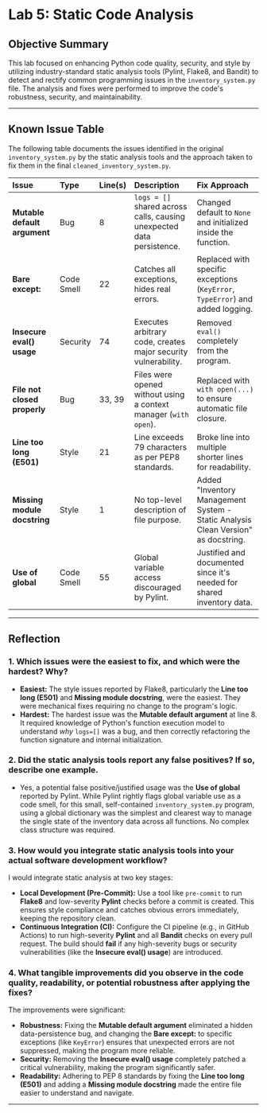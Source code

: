 # Lab 5: Static Code Analysis

## Objective Summary

This lab focused on enhancing Python code quality, security, and style by utilizing industry-standard static analysis tools (Pylint, Flake8, and Bandit) to detect and rectify common programming issues in the `inventory_system.py` file. The analysis and fixes were performed to improve the code's robustness, security, and maintainability.

---

## Known Issue Table

The following table documents the issues identified in the original `inventory_system.py` by the static analysis tools and the approach taken to fix them in the final `cleaned_inventory_system.py`.

| Issue | Type | Line(s) | Description | Fix Approach |
| :--- | :--- | :--- | :--- | :--- |
| **Mutable default argument** | Bug | 8 | `logs = []` shared across calls, causing unexpected data persistence. | Changed default to `None` and initialized inside the function. |
| **Bare except:** | Code Smell | 22 | Catches all exceptions, hides real errors. | Replaced with specific exceptions (`KeyError`, `TypeError`) and added logging. |
| **Insecure eval() usage** | Security | 74 | Executes arbitrary code, creates major security vulnerability. | Removed `eval()` completely from the program. |
| **File not closed properly** | Bug | 33, 39 | Files were opened without using a context manager (`with open`). | Replaced with `with open(...)` to ensure automatic file closure. |
| **Line too long (E501)** | Style | 21 | Line exceeds 79 characters as per PEP8 standards. | Broke line into multiple shorter lines for readability. |
| **Missing module docstring** | Style | 1 | No top-level description of file purpose. | Added "Inventory Management System - Static Analysis Clean Version" as docstring. |
| **Use of global** | Code Smell | 55 | Global variable access discouraged by Pylint. | Justified and documented since it's needed for shared inventory data. |

---

## Reflection 

### 1. Which issues were the easiest to fix, and which were the hardest? Why?

* **Easiest:** The style issues reported by Flake8, particularly the **Line too long (E501)** and **Missing module docstring**, were the easiest. They were mechanical fixes requiring no change to the program's logic.
* **Hardest:** The hardest issue was the **Mutable default argument** at line 8. It required knowledge of Python's function execution model to understand *why* `logs=[]` was a bug, and then correctly refactoring the function signature and internal initialization.

### 2. Did the static analysis tools report any false positives? If so, describe one example.

* Yes, a potential false positive/justified usage was the **Use of global** reported by Pylint. While Pylint rightly flags global variable use as a code smell, for this small, self-contained `inventory_system.py` program, using a global dictionary was the simplest and clearest way to manage the single state of the inventory data across all functions. No complex class structure was required.

### 3. How would you integrate static analysis tools into your actual software development workflow?

I would integrate static analysis at two key stages:

* **Local Development (Pre-Commit):** Use a tool like `pre-commit` to run **Flake8** and low-severity **Pylint** checks before a commit is created. This ensures style compliance and catches obvious errors immediately, keeping the repository clean.
* **Continuous Integration (CI):** Configure the CI pipeline (e.g., in GitHub Actions) to run high-severity **Pylint** and all **Bandit** checks on every pull request. The build should **fail** if any high-severity bugs or security vulnerabilities (like the **Insecure eval() usage**) are introduced.

### 4. What tangible improvements did you observe in the code quality, readability, or potential robustness after applying the fixes?

The improvements were significant:

* **Robustness:** Fixing the **Mutable default argument** eliminated a hidden data-persistence bug, and changing the **Bare except:** to specific exceptions (like `KeyError`) ensures that unexpected errors are not suppressed, making the program more reliable.
* **Security:** Removing the **Insecure eval() usage** completely patched a critical vulnerability, making the program significantly safer.
* **Readability:** Adhering to PEP 8 standards by fixing the **Line too long (E501)** and adding a **Missing module docstring** made the entire file easier to understand and navigate.

---

